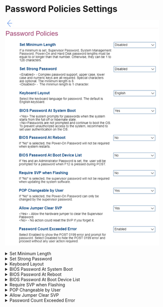 # Password Policies Settings #
![](./img/passwordpolicies.png)

<details><summary>Set Minimum Length</summary>
One of 10 options:

1. **Disabled** – passwords can have length from 1 to 128 characters, no requirements for the minimum length. Default. 
2. 4 Characters
3. 5 Characters
4. 6 Characters
5. 7 Characters
6. 8 Characters
7. 9 Characters
8. 10 Characters
9. 11 Characters
10. 12 Characters

**Note**. If a minimum is set, then Supervisor Password (SVP), System Management Password (SMP), Power-On Password (PoP), and Hard Disk Password (HDP) lengths must be equal to or longer than that number.

| WMI Setting name | Values | SVP Req'd | AMD/Intel |
|:---|:---|:---|:---|
|  |  |  | Both |
</details>


<details><summary>Set Strong Password</summary>
One of 2 states:

1. Enabled – complex password support, upper case, lower case, and numeric keys are all required. Special characters are optional. The minimum length is 8.
2. **Disabled** – the minimum length is 1 character. Default. 

| WMI Setting name | Values | SVP Req'd | AMD/Intel |
|:---|:---|:---|:---|
|  |  |  | Both |
</details>


<details><summary>Keyboard Layout</summary>
One of 4 options to select the keyboard language for password:

1. **English** – Default.
2. French
3. German
4. Chinese

| WMI Setting name | Values | SVP Req'd | AMD/Intel |
|:---|:---|:---|:---|
|  |  |  | Both |
</details>


<details><summary>BIOS Password At System Boot</summary>
One of 2 options:

1. **Yes** – the system prompts for passwords when the system starts from the full off or hibernate state. Default. 
2. No – passwords are not prompted and continue to boot the OS. To prevent unauthorized access to the system recommend to set user authentication on the OS. 

| WMI Setting name | Values | SVP Req'd | AMD/Intel |
|:---|:---|:---|:---|
|  |  |  | Both |
</details>


<details><summary>BIOS Password At Reboot</summary>
One of 2 options:

1. Yes – Power-On Password will be required when system restarts.
2. **No** – Power-On Password will not be required when system restarts. Default.

| WMI Setting name | Values | SVP Req'd | AMD/Intel |
|:---|:---|:---|:---|
|  |  |  | Both |
</details>


<details><summary>BIOS Password At Boot Device List</summary>
One of 2 options:

1. Yes – if selected and Administrator Password is set, then user will be prompted for a password when F12 is pressed during POST (Power On Self Test). 
2. **No** – no password will be required when pressed F12 during POST. Default.

| WMI Setting name | Values | SVP Req'd | AMD/Intel |
|:---|:---|:---|:---|
|  |  |  | Both |
</details>


<details><summary>Require SVP when Flashing</summary>
One of 2 options:

1. Yes – the supervisor password will be required when updating the system software.
2. **No** – the supervisor password will not be required when updating the system software. Default.

| WMI Setting name | Values | SVP Req'd | AMD/Intel |
|:---|:---|:---|:---|
|  |  |  | Both |
</details>


<details><summary>POP Changeable by User</summary>
One of 2 options:

1. **Yes** – the Power-On Password can be changed without supervisor password. Default.
2. No – the Power-On Password can only be changed by the supervisor password.

| WMI Setting name | Values | SVP Req'd | AMD/Intel |
|:---|:---|:---|:---|
|  |  |  | Both |
</details>


<details><summary>Allow Jumper Clear SVP</summary>
One of 2 options:

1. **Yes** – allow the hardware jumper to clear the Supervisor Password. Default.
2. No – no action could reset the SVP if user forgets it.

| WMI Setting name | Values | SVP Req'd | AMD/Intel |
|:---|:---|:---|:---|
|  |  |  | Both |
</details>


<details><summary>Password Count Exceeded Error</summary>
One of 2 states:

1. **Enabled** – select this option to show the POST 0199 error and prompt for password. Default.
2. Disabled – Select to hide the POST 0199 error and proceed without any user action required.

| WMI Setting name | Values | SVP Req'd | AMD/Intel |
|:---|:---|:---|:---|
|  |  |  | Both |
</details>